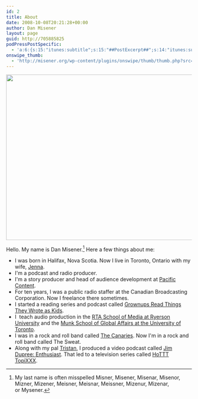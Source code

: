 ```yaml
---
id: 2
title: About
date: 2008-10-08T20:21:28+00:00
author: Dan Misener
layout: page
guid: http://705885825
podPressPostSpecific:
  - 'a:6:{s:15:"itunes:subtitle";s:15:"##PostExcerpt##";s:14:"itunes:summary";s:15:"##PostExcerpt##";s:15:"itunes:keywords";s:17:"##WordPressCats##";s:13:"itunes:author";s:10:"##Global##";s:15:"itunes:explicit";s:2:"No";s:12:"itunes:block";s:2:"No";}'
onswipe_thumb:
  - 'http://misener.org/wp-content/plugins/onswipe/thumb/thumb.php?src=http://misener.org/wp-content/uploads/2008/10/Dan.jpg&amp;w=600&amp;h=800&amp;zc=1&amp;q=75&amp;f=0'
---
```

[<img class="alignnone size-full wp-image-1253" title="Dan Misener" src="http://misener.org/wp-content/uploads/2008/10/Dan.jpg" alt="" width="600" height="450" srcset="http://home.misener.org/wordpress/wp-content/uploads/2008/10/Dan.jpg 600w, http://home.misener.org/wordpress/wp-content/uploads/2008/10/Dan-300x225.jpg 300w" sizes="(max-width: 600px) 100vw, 600px" />](http://misener.org/wp-content/uploads/2008/10/Dan.jpg)

Hello. My name is Dan Misener.[^1] Here a few things about me:

  * I was born in Halifax, Nova Scotia. Now I live in Toronto, Ontario with my wife, [Jenna](http://ahbon.ca).
  * I'm a podcast and radio producer.
  * I'm a story producer and head of audience development at [Pacific Content](http://pacific-content.com/).
  * For ten years, I was a public radio staffer at the Canadian Broadcasting Corporation. Now I freelance there sometimes.
  * I started a reading series and podcast called [Grownups Read Things They Wrote as Kids](http://misener.org/read).
  * I  teach audio production in the [RTA School of Media at Ryerson University](http://www.ryersonrta.ca/people/dan-misener) and the [Munk School of Global Affairs at the University of Toronto](http://munkschool.utoronto.ca/journalism/faculty.php).
  * I was in a rock and roll band called [The Canaries](http://radio3.cbc.ca/bands/The-Canaries). Now I'm in a rock and roll band called The Sweat.
  * Along with my pal [Tristan](https://en.wikipedia.org/wiki/Tristan_Homer), I produced a video podcast called [Jim Dupree: Enthusiast](http://www.collectiveproductions.com/jimdupree). That led to a television series called [HoTTT TopiXXX](http://www.imdb.com/title/tt1835212/).

  [^1]: My last name is often misspelled Misner, Misener, Misenar, Misenor, Mizner, Mizener, Meisner, Meisnar, Meissner, Mizenur, Mizenar, or Mysener.